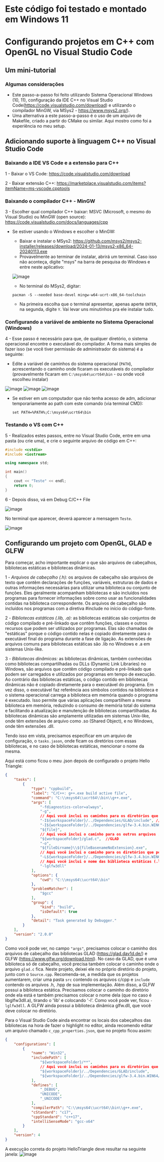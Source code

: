 # Este código foi testado e montado em Windows 11

# Configurando projetos em C++ com OpenGL no Visual Studio Code
## Um mini-tutorial

### Algumas considerações
- Este passo-a-passo foi feito utilizando Sistema Operacional Windows (10, 11), configuração da IDE C++ no Visual Studio Code(https://code.visualstudio.com/download) e utilizando o compilador MinGW, via MSys2 - https://www.msys2.org/).
- Uma alternativa a este passo-a-passo é o uso de um arquivo de Makefile, criado a partir do CMake ou similar. Aqui mostro como foi a experiência no meu setup.

## Adicionando suporte à linguagem C++ no Visual Studio Code

### Baixando a IDE VS Code e a extensão para C++

1 - Baixar o VS Code: https://code.visualstudio.com/download

2 - Baixar extensão C++: https://marketplace.visualstudio.com/items?itemName=ms-vscode.cpptools

### Baixando o compilador C++ - MinGW

3 - Escolher qual compilador C++ baixar: MSVC (Microsoft, o mesmo do Visual Studio) ou MinGW (open source): https://code.visualstudio.com/docs/languages/cpp

 - Se estiver usando o Windows e escolher o MinGW:
   - Baixar e instalar o MSys2: https://github.com/msys2/msys2-installer/releases/download/2024-01-13/msys2-x86_64-20240113.exe
   - Provavelmente ao terminar de instalar, abrirá um terminal. Caso isso não aconteça, digite "msys" na barra de pesquisa do Windows e entre neste aplicativo:

   ![image](https://github.com/user-attachments/assets/9a9844d8-5200-4ac7-a27e-9bf68e653303)
   
   - No terminal do MSys2, digitar:
     
    `pacman -S --needed base-devel mingw-w64-ucrt-x86_64-toolchain`

   - Na primeira escolha que o terminal apresentar, apenas aperte `ENTER`, na segunda, digite `Y`. Vai levar uns minutinhos pra ele instalar tudo.

### Configurando a variável de ambiente no Sistema Operacional (Windows)

4 - Esse passo é necessário para que, de qualquer diretório, o sistema operacional encontre o executável do compilador. A forma mais simples de fazer isso (se você tiver permissão de administrador do sistema) é a seguinte:
 - Edite a variável de caminhos do sistema operacional (`PATH`), acrescentando o caminho onde ficaram os executáveis do compilador (provavelmente ficaram em `C:\msys64\ucrt64\bin` - ou onde você escolheu instalar)

![image](https://github.com/user-attachments/assets/645846a5-38e2-4a26-a307-a961afb80116)
![image](https://github.com/user-attachments/assets/89bc66d1-c269-45ac-9f5f-e528325a9e95)
![image](https://github.com/user-attachments/assets/25c305fa-239c-4119-afd3-20d8dbf318e6)

 - Se estiver em um computador que não tenha acesso de adm, adicionar temporariamente ao path com este comando (via terminal CMD): 

   `set PATH=%PATH%;C:\msys64\ucrt64\bin`

### Testando o VS com C++
     
5 - Realizados estes passos, entre no Visual Studio Code, entre em uma pasta (ou crie uma), e crie o seguinte arquivo de código em C++:
```cpp
#include <cstdio>
#include <iostream>

using namespace std;

int main()
{
    cout << "Teste" << endl;
    return 0;
}
```

6 - Depois disso, vá em Debug C/C++ File

![image](https://github.com/fellowsheep/FCG2024-1/assets/2465857/90da6ff2-653f-47e2-8800-15de70e8ef99)

No terminal que aparecer, deverá aparecer a mensagem `Teste`.

![image](https://github.com/fellowsheep/FCG2024-1/assets/2465857/0dcbc3cc-4545-4b5a-8416-c9b9bcec442e)


## Configurando um projeto com OpenGL, GLAD e GLFW

Para começar, acho importante explicar o que são arquivos de cabeçalhos, bibliotecas estáticas e bibliotecas dinâmicas.

1 - *Arquivos de cabeçalho (.h):* os arquivos de cabeçalho são arquivos de texto que contêm declarações de funções, variáveis, estruturas de dados e outras informações necessárias para utilizar uma biblioteca ou conjunto de funções. Eles geralmente acompanham bibliotecas e são incluídos nos programas para fornecer informações sobre como usar as funcionalidades contidas na biblioteca correspondente. Os arquivos de cabeçalho são incluídos nos programas com a diretiva #include no início do código-fonte.

2 - *Bibliotecas estáticas (.lib, .a):* as bibliotecas estáticas são conjuntos de código compilado e pré-linkado que contêm funções, classes e outros recursos que podem ser utilizados por programas. Elas são chamadas de "estáticas" porque o código contido nelas é copiado diretamente para o executável final do programa durante a fase de ligação. As extensões de arquivos comuns para bibliotecas estáticas são .lib no Windows e .a em sistemas Unix-like.

3 - *Bibliotecas dinâmicas:* as bibliotecas dinâmicas, também conhecidas como bibliotecas compartilhadas ou DLLs (Dynamic Link Libraries) no Windows, são arquivos que contêm código compilado e pré-linkado que podem ser carregados e utilizados por programas em tempo de execução. Ao contrário das bibliotecas estáticas, o código contido em bibliotecas dinâmicas não é copiado diretamente para o executável do programa. Em vez disso, o executável faz referência aos símbolos contidos na biblioteca e o sistema operacional carrega a biblioteca em memória quando o programa é executado. Isso permite que várias aplicações compartilhem a mesma biblioteca em memória, reduzindo o consumo de memória total do sistema e facilitando a atualização e manutenção de bibliotecas compartilhadas. As bibliotecas dinâmicas são amplamente utilizadas em sistemas Unix-like, onde têm extensões de arquivo como .so (Shared Object), e no Windows, onde têm extensões .dll.

Tendo isso em vista, precisamos especificar em um arquivo de configuração, o `tasks.jason`, onde ficam os diretórios com essas bibliotecas, e no caso de bibliotecas estáticas, mencionar o nome da mesma.

Aqui está como ficou o meu .json depois de configurado o projeto Hello Triangle:

```json
{
    "tasks": [
        {
            "type": "cppbuild",
            "label": "C/C++: g++.exe build active file",
            "command": "C:\\msys64\\ucrt64\\bin\\g++.exe",
            "args": [
                "-fdiagnostics-color=always",
                "-g",
                // Aqui você inclui os caminhos para os diretórios que contém os cabeçalhos das funções
                "-I${workspaceFolder}/../Dependencies/GLAD/include", //GLAD
                "-I${workspaceFolder}/../Dependencies/glfw-3.4.bin.WIN64/include", //GLFW
                "${file}",
                // Aqui você inclui o caminho para os outros arquivos .c ou .cpp
                "${workspaceFolder}/glad.c",  //GLAD
                "-o",
                "${fileDirname}\\${fileBasenameNoExtension}.exe",
                // Aqui você inclui o caminho para os diretórios que possuem as bibliotecas estáticas
                "-L${workspaceFolder}/../Dependencies/glfw-3.4.bin.WIN64/lib-mingw-w64",
                // Aqui você inclui o nome das biblioteca estáticas (.lib ou .a), com -l na frente
                "-lglfw3dll"
            ],
            "options": {
                "cwd": "C:\\msys64\\ucrt64\\bin"
            },
            "problemMatcher": [
                "$gcc"
            ],
            "group": {
                "kind": "build",
                "isDefault": true
            },
            "detail": "Task generated by Debugger."
        }
    ],
    "version": "2.0.0"
}
```
Como você pode ver, no campo `"args"`, precisamos colocar o caminho dos arquivos de cabeçalho das bibliotecas GLAD (https://glad.dav1d.de/) e GLFW (https://www.glfw.org/download.html). No caso da GLAD, que é uma biblioteca só de cabeçalho, você precisa também colocar o caminho onde o arquivo `glad.c` fica. Neste projeto, deixei ele no próprio diretório do projeto, junto com o `Source.cpp`. Recomenda-se, a medida que os projetos aumentarem, criar uma pasta `src` contendo os arquivos c/cpp e `include` contendo os arquivos .h, .hpp de sua implementação. Além disso, a GLFW possui a biblioteca estática. Precisamos colocar o caminho do diretório onde ela está e também precisamos colocar o nome dela (que no caso é libglfw3dll.a), tirando o 'lib' e colocando '-l'. Como você pode ver, ficou `-lglfw3dll`. A GLFW ainda possui a biblioteca dinâmica glfw.dll, que você deve colocar no diretório.

Para o Visual Studio Code ainda encontrar os locais dos cabeçalhos das bibliotecas na hora de fazer o highlight no editor, ainda recomendo editar um arquivo chamado `c_cpp_properties.json`, que no projeto ficou assim:

```json
{
    "configurations": [
        {
            "name": "Win32",
            "includePath": [
                "${workspaceFolder}/**",
                // Aqui você inclui os caminhos para os diretórios que contém os cabeçalhos das funções
                "${workspaceFolder}/../Dependencies/GLAD/include",
                "${workspaceFolder}/../Dependencies/glfw-3.4.bin.WIN64/include"
            ],
            "defines": [
                "_DEBUG",
                "UNICODE",
                "_UNICODE"
            ],
            "compilerPath": "C:\\msys64\\ucrt64\\bin\\g++.exe",
            "cStandard": "c17",
            "cppStandard": "c++17",
            "intelliSenseMode": "gcc-x64"
        }
    ],
    "version": 4
}
```

A execução correta do projeto HelloTriangle deve resultar na seguinte janela: 
![image](https://github.com/user-attachments/assets/7d96677b-e695-489f-a66a-b4982ba2ce86)

